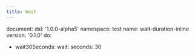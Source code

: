```yaml
---
title: Wait
---
```

document:
  dsl: '1.0.0-alpha5'
  namespace: test
  name: wait-duration-inline
  version: '0.1.0'
do: 
  - wait30Seconds:
      wait:
        seconds: 30